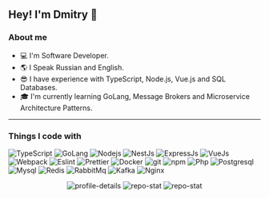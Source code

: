 <h2>Hey! I'm Dmitry 👋</h2>

<h3>About me</h3>
<ul>
  <li>💻 I'm Software Developer.</li> 
  <li>🌎 I Speak Russian and English.</li>
  <li>😎 I have experience with TypeScript, Node.js, Vue.js and SQL Databases.</li> 
  <li>🎓 I'm currently learning GoLang, Message Brokers and Microservice Architecture Patterns.</li>
</ul>

<hr>

<h3>Things I code with</h3>
<p>
  <img alt="TypeScript" src="https://img.shields.io/badge/-TypeScript-007ACC?style=flat-square&logo=typescript&logoColor=white" />
  <img alt="GoLang" src="https://img.shields.io/badge/Go-00ADD8?style=flat-square&logo=go&logoColor=white" />
  <img alt="Nodejs" src="https://img.shields.io/badge/-Nodejs-43853d?style=flat-square&logo=Node.js&logoColor=white" />
  <img alt="NestJs" src="https://img.shields.io/badge/-NestJs-ea2845?style=flat-square&logo=nestjs&logoColor=white" />
  <img alt="ExpressJs" src="https://img.shields.io/badge/Express.js-404D59?style=flat-square" />
  <img alt="VueJs" src="https://img.shields.io/badge/Vue.js-35495E?style=flat-square&logo=vue.js&logoColor=4FC08D" />
  <img alt="Webpack" src="https://img.shields.io/badge/-Webpack-8DD6F9?style=flat-square&logo=webpack&logoColor=white" /> 
  <img alt="Eslint" src="https://img.shields.io/badge/eslint-3A33D1?style=flat-square&logo=eslint&logoColor=white" />
  <img alt="Prettier" src="https://img.shields.io/badge/prettier-1A2C34?style=flat-square&logo=prettier&logoColor=F7BA3E" />
  <img alt="Docker" src="https://img.shields.io/badge/-Docker-46a2f1?style=flat-square&logo=docker&logoColor=white" />
  <img alt="git" src="https://img.shields.io/badge/-Git-F05032?style=flat-square&logo=git&logoColor=white" />
  <img alt="npm" src="https://img.shields.io/badge/-NPM-CB3837?style=flat-square&logo=npm&logoColor=white" />
  <img alt="Php" src="https://img.shields.io/badge/PHP-777BB4?style=flat-square&logo=php&logoColor=white" />
  <img alt="Postgresql" src="https://img.shields.io/badge/PostgreSQL-316192?style=flat-square&logo=postgresql&logoColor=white" />
  <img alt="Mysql" src="https://img.shields.io/badge/MySQL-005C84?style=flat-square&logo=mysql&logoColor=white" />
  <img alt="Redis" src="https://img.shields.io/badge/redis-%23DD0031.svg?&style=flat-square&logo=redis&logoColor=white" />
  <img alt="RabbitMq" src="https://img.shields.io/badge/rabbitmq-%23FF6600.svg?&style=flat-square&logo=rabbitmq&logoColor=white" />
  <img alt="Kafka" src="https://img.shields.io/badge/Apache%20Kafka-000?style=flat-square&logo=apachekafka" />
  <img alt="Nginx" src="https://img.shields.io/badge/nginx-%23009639.svg?style=flat-square&logo=nginx&logoColor=white)" />
</p>  

<div align="center">
  <img alt="profile-details" src="http://github-profile-summary-cards.vercel.app/api/cards/profile-details?username=fozery&theme=nord_dark"/>
  <img alt="repo-stat" src="http://github-profile-summary-cards.vercel.app/api/cards/repos-per-language?username=fozery&theme=nord_dark"/>
  <img alt="repo-stat" src="http://github-profile-summary-cards.vercel.app/api/cards/stats?username=fozery&theme=nord_dark"/>
</div>




<!--
**FOZERY/FOZERY** is a ✨ _special_ ✨ repository because its `README.md` (this file) appears on your GitHub profile.

Here are some ideas to get you started:

- 🔭 I’m currently working on ...
- 🌱 I’m currently learning ...
- 👯 I’m looking to collaborate on ...
- 🤔 I’m looking for help with ...
- 💬 Ask me about ...
- 📫 How to reach me: ...
- 😄 Pronouns: ...
- ⚡ Fun fact: ...
-->
